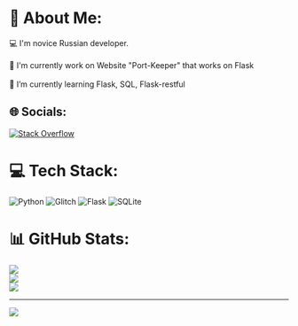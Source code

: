# 💫 About Me:
💻 I'm novice Russian developer.<br><br>🔭 I'm currently work on Website "Port-Keeper" that works on Flask<br><br>🌱 I’m currently learning Flask, SQL, Flask-restful<br>


## 🌐 Socials:
[![Stack Overflow](https://img.shields.io/badge/-Stackoverflow-FE7A16?logo=stack-overflow&logoColor=white)](https://stackoverflow.com/users/21702855) 

# 💻 Tech Stack:
![Python](https://img.shields.io/badge/python-3670A0?style=flat&logo=python&logoColor=ffdd54) ![Glitch](https://img.shields.io/badge/glitch-%233333FF.svg?style=flat&logo=glitch&logoColor=white) ![Flask](https://img.shields.io/badge/flask-%23000.svg?style=flat&logo=flask&logoColor=white) ![SQLite](https://img.shields.io/badge/sqlite-%2307405e.svg?style=flat&logo=sqlite&logoColor=white)
# 📊 GitHub Stats:
![](https://github-readme-stats.vercel.app/api?username=Winushkin&theme=radical&hide_border=false&include_all_commits=false&count_private=false)<br/>
![](https://github-readme-streak-stats.herokuapp.com/?user=Winushkin&theme=radical&hide_border=false)<br/>
![](https://github-readme-stats.vercel.app/api/top-langs/?username=Winushkin&theme=radical&hide_border=false&include_all_commits=false&count_private=false&layout=compact)

---
[![](https://visitcount.itsvg.in/api?id=Winushkin&icon=5&color=0)](https://visitcount.itsvg.in)

<!-- Proudly created with GPRM ( https://gprm.itsvg.in ) -->

